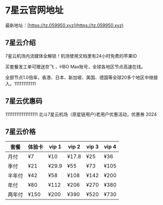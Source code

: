 # 7星云官网地址

最新地址：[https://tz.059950.xyz](https://tz.059950.xyz)

## 7星云介绍

7星云机场内流媒体全解锁！机场使用文档里有24小时免费的苹果ID 

买套餐发工单可赠送奈飞 ，HBO Max账号，全球各地区节点高速在线。

全部节点1.0倍率，香港、日本、新加坡、美国、德国等全球20多个地区中继接入。111111111111

## 7星云优惠码
111111111111111111
北斗7星云机场（原星链用户)老用户优惠活动，优惠券 2024

## 7星云价格

|套餐|体验卡|vip 1|vip 2|vip 3|vip 4|
|----|----|----|----|----|----|
|月付|¥7|¥10|¥17.8|¥25|¥36|
|季付|¥21|¥29.9|¥55|¥73|¥105|
|半年付|¥42|¥58|¥108|¥142|¥200|
|年付|¥80|¥112|¥206|¥270|¥380|
|两年付|¥150|¥200|¥390|¥520|¥730|

